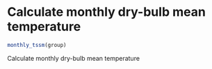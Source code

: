 # Calculate monthly dry-bulb mean temperature

```r
monthly_tssm(group)
```

Calculate monthly dry-bulb mean temperature
